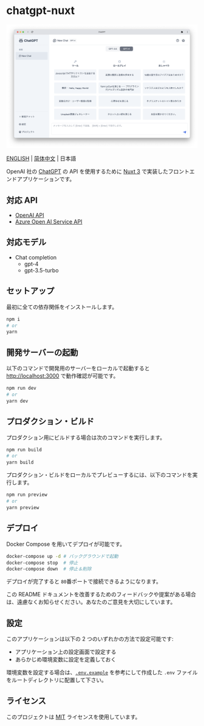 # chatgpt-nuxt

![preview](/assets/preview-ja.png)

[ENGLISH](/README.md) | [简体中文](/docs/README-CN.md) | 日本語

OpenAI 社の [ChatGPT](https://openai.com/blog/chatgpt) の API を使用するために [Nuxt 3](https://nuxt.com/) で実装したフロントエンドアプリケーションです。

## 対応 API

- [OpenAI API](https://openai.com/blog/openai-api)
- [Azure Open AI Service API](https://learn.microsoft.com/ja-jp/azure/cognitive-services/openai/reference)

## 対応モデル

- Chat completion
  - gpt-4
  - gpt-3.5-turbo

## セットアップ

最初に全ての依存関係をインストールします。

```bash
npm i
# or
yarn
```

## 開発サーバーの起動

以下のコマンドで開発用のサーバーをローカルで起動すると <http://localhost:3000> で動作確認が可能です。

```bash
npm run dev
# or
yarn dev
```

## プロダクション・ビルド

プロダクション用にビルドする場合は次のコマンドを実行します。

```bash
npm run build
# or
yarn build
```

プロダクション・ビルドをローカルでプレビューするには、以下のコマンドを実行します。

```bash
npm run preview
# or
yarn preview
```

## デプロイ

Docker Compose を用いてデプロイが可能です。

```bash
docker-compose up -d # バックグラウンドで起動
docker-compose stop  # 停止
docker-compose down  # 停止＆削除
```

デプロイが完了すると `80`番ポートで接続できるようになります。

この README ドキュメントを改善するためのフィードバックや提案がある場合は、遠慮なくお知らせください。あなたのご意見を大切にしています。

## 設定

このアプリケーションは以下の 2 つのいずれかの方法で設定可能です:

- アプリケーション上の設定画面で設定する
- あらかじめ環境変数に設定を定義しておく

環境変数を設定する場合は、[`.env.example`](/.env.example) を参考にして作成した `.env` ファイルをルートディレクトリに配置して下さい。

## ライセンス

このプロジェクトは [MIT](/LICENSE) ライセンスを使用しています。
